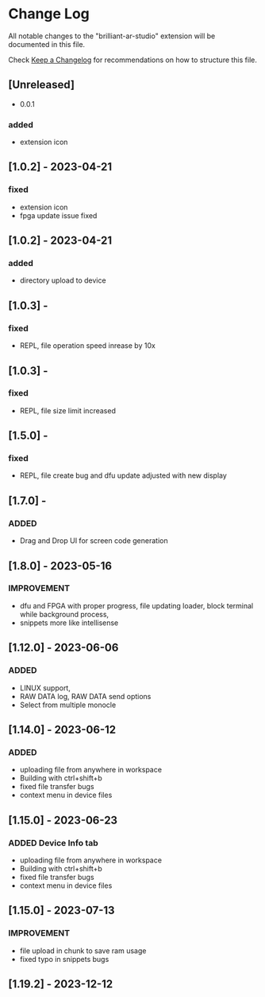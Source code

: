 # Change Log

All notable changes to the "brilliant-ar-studio" extension will be documented in this file.

Check [Keep a Changelog](http://keepachangelog.com/) for recommendations on how to structure this file.

## [Unreleased]

- 0.0.1

### added

- extension icon

## [1.0.2] - 2023-04-21

### fixed

- extension icon
- fpga update issue fixed

## [1.0.2] - 2023-04-21

### added

- directory upload to device

## [1.0.3] -

### fixed

- REPL, file operation speed inrease by 10x

## [1.0.3] -

### fixed

- REPL, file size limit increased

## [1.5.0] -

### fixed

- REPL, file create bug and dfu update adjusted with new display

## [1.7.0] -

### ADDED

- Drag and Drop UI for screen code generation

## [1.8.0] - 2023-05-16

### IMPROVEMENT

- dfu and FPGA with proper progress, file updating loader, block terminal while background process,
- snippets more like intellisense

## [1.12.0] - 2023-06-06

### ADDED

- LINUX support,
- RAW DATA log, RAW DATA send options
- Select from multiple monocle

## [1.14.0] - 2023-06-12

### ADDED

- uploading file from anywhere in workspace
- Building with ctrl+shift+b
- fixed file transfer bugs
- context menu in device files

## [1.15.0] - 2023-06-23

### ADDED Device Info tab

- uploading file from anywhere in workspace
- Building with ctrl+shift+b
- fixed file transfer bugs
- context menu in device files

## [1.15.0] - 2023-07-13

### IMPROVEMENT

- file upload in chunk to save ram usage
- fixed typo in snippets bugs

## [1.19.2] - 2023-12-12
